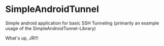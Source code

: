 SimpleAndroidTunnel
===================

Simple android application for basic SSH Tunneling (primarily an example usage of the SimpleAndroidTunnel-Library)

What's up, JR!!!
